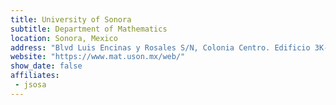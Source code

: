 ```yaml
---
title: University of Sonora
subtitle: Department of Mathematics
location: Sonora, Mexico
address: "Blvd Luis Encinas y Rosales S/N, Colonia Centro. Edificio 3K-1 Hermosillo Sonora 83000 Mexico"
website: "https://www.mat.uson.mx/web/"
show_date: false
affiliates:
 - jsosa
---
```

